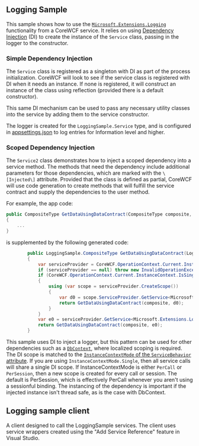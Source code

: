 ## Logging Sample

This sample shows how to use the [`Microsoft.Extensions.Logging`](https://docs.microsoft.com/aspnet/core/fundamentals/logging/?view=aspnetcore-6.0) functionality from a CoreWCF service. It relies on using [Dependency Injection](https://docs.microsoft.com/aspnet/core/fundamentals/dependency-injection?view=aspnetcore-6.0) \(DI\) to create the instance of the `Service` class, passing in the logger to the constructor.

### Simple Dependency Injection

The `Service` class is registered as a singleton with DI as part of the process initialization. CoreWCF will look to see if the service class is registered with DI when it needs an instance. If none is registered, it will construct an instance of the class using reflection (provided there is a default constructor).

This same DI mechanism can be used to pass any necessary utility classes into the service by adding them to the service constructor. 

The logger is created for the `LoggingSample.Service` type, and is configured in [appsettings.json](LoggingSampple/appsettings.json) to log entries for Information level and higher. 

### Scoped Dependency Injection

The `Service2` class demonstrates how to inject a scoped dependency into a service method. The methods that need the dependency include additional parameters for those dependencies, which are marked with the `\[Injected\]` attribute. Provided that the class is defined as partial, CoreWCF will use code generation to create methods that will fulfill the service contract and supply the dependencies to the user method.

For example, the app code:
``` C#
public CompositeType GetDataUsingDataContract(CompositeType composite, [Injected] ILogger<Service2> localLogger) 
{
    ...
}
```

is supplemented by the following generated code:

``` C#
        public LoggingSample.CompositeType GetDataUsingDataContract(LoggingSample.CompositeType composite)
        {
            var serviceProvider = CoreWCF.OperationContext.Current.InstanceContext.Extensions.Find<IServiceProvider>();
            if (serviceProvider == null) throw new InvalidOperationException("Missing IServiceProvider in InstanceContext extensions");
            if (CoreWCF.OperationContext.Current.InstanceContext.IsSingleton)
            {
                using (var scope = serviceProvider.CreateScope())
                {
                    var d0 = scope.ServiceProvider.GetService<Microsoft.Extensions.Logging.ILogger<LoggingSample.CompositeType>>();
                    return GetDataUsingDataContract(composite, d0);
                }
            }
            var e0 = serviceProvider.GetService<Microsoft.Extensions.Logging.ILogger<LoggingSample.CompositeType>>();
            return GetDataUsingDataContract(composite, e0);
        }
```
 
This sample uses DI to inject a logger, but this pattern can be used for other dependencies such as a [`DbContext`](https://docs.microsoft.com/dotnet/api/microsoft.entityframeworkcore.dbcontext), where localized scoping is required. The DI scope is matched to the [`InstanceContextMode` of the `ServiceBehavior` attribute](https://docs.microsoft.com/en-us/dotnet/api/system.servicemodel.servicebehaviorattribute.instancecontextmode?view=netframework-4.8#system-servicemodel-servicebehaviorattribute-instancecontextmode). If you are using `InstanceContextMode.Single`, then all service calls will share a single DI scope. If InstanceContextMode is either `PerCall` or `PerSession`, then a new scope is created for every call or session. The default is PerSession, which is effectively PerCall whenever you aren't using a sessionful binding. The instancing of the dependency is important if the injected instance isn't thread safe, as is the case with DbContext.

## Logging sample client

A client designed to call the LoggingSample services. The client uses service wrappers created using the "Add Service Reference" feature in Visual Studio. 
